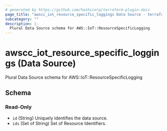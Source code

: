 ```yaml
---
# generated by https://github.com/hashicorp/terraform-plugin-docs
page_title: "awscc_iot_resource_specific_loggings Data Source - terraform-provider-awscc"
subcategory: ""
description: |-
  Plural Data Source schema for AWS::IoT::ResourceSpecificLogging
---
```


# awscc_iot_resource_specific_loggings (Data Source)

Plural Data Source schema for AWS::IoT::ResourceSpecificLogging



<!-- schema generated by tfplugindocs -->
## Schema

### Read-Only

- `id` (String) Uniquely identifies the data source.
- `ids` (Set of String) Set of Resource Identifiers.


